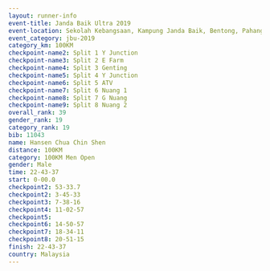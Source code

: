```yaml
---
layout: runner-info 
event-title: Janda Baik Ultra 2019
event-location: Sekolah Kebangsaan, Kampung Janda Baik, Bentong, Pahang, Malaysia
event_category: jbu-2019 
category_km: 100KM 
checkpoint-name2: Split 1 Y Junction  
checkpoint-name3: Split 2 E Farm  
checkpoint-name4: Split 3 Genting  
checkpoint-name5: Split 4 Y Junction 
checkpoint-name6: Split 5 ATV 
checkpoint-name7: Split 6 Nuang 1 
checkpoint-name8: Split 7 G Nuang 
checkpoint-name9: Split 8 Nuang 2 
overall_rank: 39
gender_rank: 19
category_rank: 19
bib: 11043
name: Hansen Chua Chin Shen
distance: 100KM
category: 100KM Men Open
gender: Male
time: 22-43-37
start: 0-00.0
checkpoint2: 53-33.7
checkpoint2: 3-45-33
checkpoint3: 7-38-16
checkpoint4: 11-02-57
checkpoint5: 
checkpoint6: 14-50-57
checkpoint7: 18-34-11
checkpoint8: 20-51-15
finish: 22-43-37
country: Malaysia
---
```

